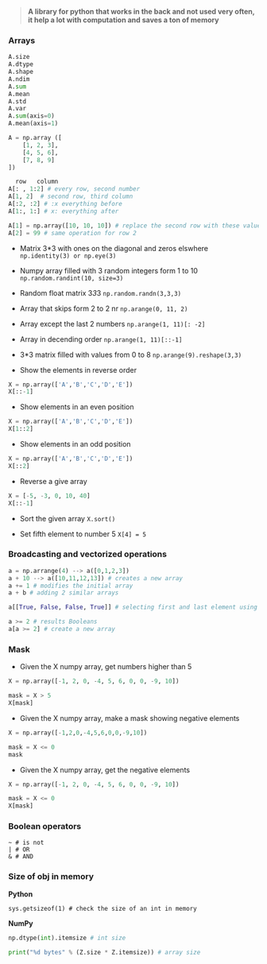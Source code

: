 > **A library for python that works in the back and not used very often, it help a lot with computation and saves a ton of memory**

### Arrays

```python
A.size
A.dtype
A.shape
A.ndim
A.sum
A.mean
A.std
A.var
A.sum(axis=0)
A.mean(axis=1)
```

```python
A = np.array ([
    [1, 2, 3],
    [4, 5, 6],
    [7, 8, 9]
])

  row   column
A[: , 1:2] # every row, second number
A[1, 2]  # second row, third column
A[:2, :2] # :x everything before
A[1:, 1:] # x: everything after
```

```python
A[1] = np.array([10, 10, 10]) # replace the second row with these values
A[2] = 99 # same operation for row 2
```


- Matrix 3*3 with ones on the diagonal and zeros elswhere
`np.identity(3) or np.eye(3)`

- Numpy array filled with 3 random integers form 1 to 10
`np.random.randint(10, size=3)`

- Random float matrix 3*3*3
`np.random.randn(3,3,3)`

- Array that skips form 2 to 2 nr
`np.arange(0, 11, 2)`

- Array except the last 2 numbers
`np.arange(1, 11)[: -2]`

- Array in decending order
`np.arange(1, 11)[::-1]`

- 3*3 matrix filled with values from 0 to 8
`np.arange(9).reshape(3,3)`

- Show the elements in reverse order
```python
X = np.array(['A','B','C','D','E'])
X[::-1]
```

- Show elements in an even position
```python
X = np.array(['A','B','C','D','E'])
X[1::2]
```

- Show elements in an odd position
```python
X = np.array(['A','B','C','D','E'])
X[::2]
```

- Reverse a give array
```python
X = [-5, -3, 0, 10, 40]
X[::-1]
```

- Sort the given array
`X.sort()`

- Set fifth element to number 5
`X[4] = 5`

### Broadcasting and vectorized operations
```python
a = np.arrange(4) --> a([0,1,2,3])
a + 10 --> a([10,11,12,13]) # creates a new array
a += 1 # modifies the initial array
a + b # adding 2 similar arrays

a[[True, False, False, True]] # selecting first and last element using Boolean

a >= 2 # results Booleans
a[a >= 2] # create a new array
```

### Mask

- Given the X numpy array, get numbers higher than 5
```python
X = np.array([-1, 2, 0, -4, 5, 6, 0, 0, -9, 10])

mask = X > 5
X[mask]
```

- Given the X numpy array, make a mask showing negative elements
```python
X = np.array([-1,2,0,-4,5,6,0,0,-9,10])

mask = X <= 0
mask
```

- Given the X numpy array, get the negative elements
```python
X = np.array([-1, 2, 0, -4, 5, 6, 0, 0, -9, 10])

mask = X <= 0
X[mask]
```

### Boolean operators
```
~ # is not
| # OR
& # AND
```

### Size of obj in memory

**Python**

`sys.getsizeof(1) # check the size of an int in memory`

**NumPy**
```python
np.dtype(int).itemsize # int size

print("%d bytes" % (Z.size * Z.itemsize)) # array size
```
